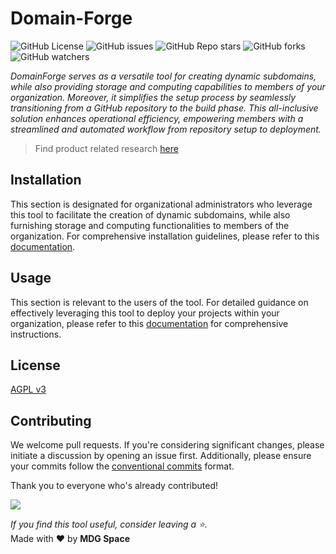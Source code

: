 # Domain-Forge

![GitHub License](https://img.shields.io/github/license/mdgspace/domain-forge)
![GitHub issues](https://img.shields.io/github/issues/mdgspace/domain-forge)
![GitHub Repo stars](https://img.shields.io/github/stars/mdgspace/domain-forge)
![GitHub forks](https://img.shields.io/github/forks/mdgspace/domain-forge)
![GitHub watchers](https://img.shields.io/github/watchers/mdgspace/domain-forge)


_DomainForge serves as a versatile tool for creating dynamic subdomains, while also providing storage and computing capabilities to members of your organization. Moreover, it simplifies the setup process by seamlessly transitioning from a GitHub repository to the build phase. This all-inclusive solution enhances operational efficiency, empowering members with a streamlined and automated workflow from repository setup to deployment._   

> Find product related research
[here](https://obvious-acrylic-f12.notion.site/DomainForge-A-dynamic-sub-domain-creator-e860af60894e4a3bb0482ea3dd746451)

## Installation

This section is designated for organizational administrators who leverage this tool to facilitate the creation of dynamic subdomains, while also furnishing storage and computing functionalities to members of the organization. For comprehensive installation guidelines, please refer to this [documentation](./docs/admin/README.md).

## Usage

This section is relevant to the users of the tool. For detailed guidance on effectively leveraging this tool to deploy your projects within your organization, please refer to this [documentation](./docs/users/README.md) for comprehensive instructions. 

## License

[AGPL v3](./LICENSE.md)

## Contributing

We welcome pull requests. If you're considering significant changes, please initiate a discussion by opening an issue first. Additionally, please ensure your commits follow the [conventional commits](https://www.conventionalcommits.org/en/v1.0.0/#summary) format.

Thank you to everyone who's already contributed!   

[![](https://contrib.rocks/image?repo=mdgspace/domain-forge)](https://github.com/mdgspace/domain-forge/graphs/contributors)

*If you find this tool useful, consider leaving a :star:.*   
Made with :heart: by **MDG Space**
